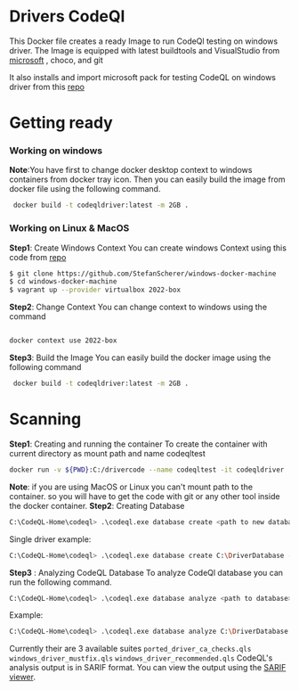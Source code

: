# Drivers CodeQl

This Docker file creates a ready Image to run CodeQl testing on windows driver.
The Image is equipped with latest buildtools and VisualStudio from [microsoft](https://learn.microsoft.com/en-us/visualstudio/install/build-tools-container?view=vs-2022) , choco, and git

It also installs and import microsoft pack for testing CodeQL on windows driver from this [repo](https://github.com/microsoft/Windows-Driver-Developer-Supplemental-Tools)

# Getting ready

### Working on windows
**Note**:You have first to change docker desktop context to windows containers from docker tray icon.
Then you can easily build the image from docker file
using the following command.

```bash
 docker build -t codeqldriver:latest -m 2GB .
```


### Working on Linux & MacOS

**Step1**: Create Windows Context
You can create windows Context using this code from [repo](https://github.com/StefanScherer/windows-docker-machine/)

```bash
$ git clone https://github.com/StefanScherer/windows-docker-machine
$ cd windows-docker-machine
$ vagrant up --provider virtualbox 2022-box
```
**Step2**:  Change Context
You can change context to windows using the command
```bash

docker context use 2022-box
```
**Step3**:  Build the Image
You can easily build the docker image using the following command
```bash
 docker build -t codeqldriver:latest -m 2GB .
```

# Scanning

**Step1**: Creating and running the container
To create the container with current directory as mount path and name codeqltest

```bash
docker run -v ${PWD}:C:/drivercode --name codeqltest -it codeqldriver
```

**Note**: if you are using MacOS or Linux you can't mount path to the container. 
so you will have to get the code with git or any other tool inside the docker container.
**Step2**: Creating Database
```bash
C:\CodeQL-Home\codeql> .\codeql.exe database create <path to new database> --language=cpp --source=<driver parent directory> --command=<build command or path to build file>
```

Single driver example: 
```bash
C:\CodeQL-Home\codeql> .\codeql.exe database create C:\DriverDatabase --language=cpp --source=C:\drivercode --command="msbuild /t:rebuild C:\drivercode\driver.sln"
```

**Step3** : Analyzing CodeQL Database
To analyze CodeQl database you can run the following command.

```bash
C:\CodeQL-Home\codeql> .\codeql.exe database analyze <path to database> --format=sarifv2.1.0 --output=<"path to output file".sarif> <path to query/suite to run>
```

Example:
```bash
C:\CodeQL-Home\codeql> .\codeql.exe database analyze C:\DriverDatabase --format=sarifv2.1.0 --output=C:\drivercode\DriverAnalysis1.sarif C:\CodeQL-Home\Windows-Driver-Developer-Supplemental-Tools\src\suites\windows_driver_mustfix.qls
```
Currently their are 3 available suites
`ported_driver_ca_checks.qls`
`windows_driver_mustfix.qls`
`windows_driver_recommended.qls`
CodeQL's analysis output is in SARIF format. You can view the output using the [SARIF viewer](https://microsoft.github.io/sarif-web-component/).
